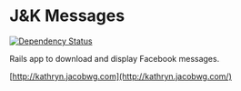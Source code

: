 # J&K Messages

[![Dependency Status](https://gemnasium.com/d575c5972cd633884387df763c8172b2.png)](https://gemnasium.com/jacobwg/jk-messages)

Rails app to download and display Facebook messages.

[http://kathryn.jacobwg.com](http://kathryn.jacobwg.com/)